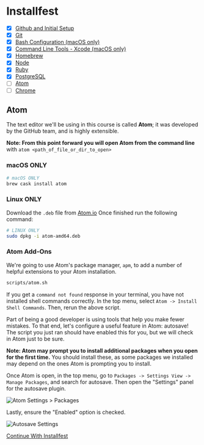 # Installfest

- [x] [Github and Initial Setup](github.md)
- [x] [Git](git.md)
- [x] [Bash Configuration (macOS only)](bash.md)
- [x] [Command Line Tools - Xcode (macOS only)](command_line_tools.md)
- [x] [Homebrew](homebrew.md)
- [x] [Node](node.md)
- [x] [Ruby](ruby.md)
- [x] [PostgreSQL](postgres.md)
- [ ] [Atom](atom.md)
- [ ] [Chrome](chrome.md)

## Atom

The text editor we'll be using in this course is called **Atom**; it was
developed by the GitHub team, and is highly extensible.

**Note: From this point forward you will open Atom from the command line** with `atom <path_of_file_or_dir_to_open>`

### macOS ONLY

```bash
# macOS ONLY
brew cask install atom
```

### Linux ONLY

Download the `.deb` file from [Atom.io](https://atom.io/)
Once finished run the following command:

```bash
# LINUX ONLY
sudo dpkg -i atom-amd64.deb
```

### Atom Add-Ons

We're going to use Atom's package manager, `apm`, to add a number of helpful
extensions to your Atom installation.

```bash
scripts/atom.sh
```

If you get a `command not found` response in your terminal, you have not
installed shell commands correctly. In the top menu, select `Atom -> Install Shell Commands`. Then, rerun the above script.

Part of being a good developer is using tools that help you make fewer mistakes.
To that end, let's configure a useful feature in Atom: autosave! The script you just ran should have enabled this for you, but we will check in Atom just to be sure.

**Note: Atom may prompt you to install additional packages when you open for the first time.** You should install these, as some packages we installed may depend on the ones Atom is prompting you to install.

Once Atom is open, in the top menu, go to `Packages -> Settings View -> Manage Packages`, and search for autosave.
Then open the "Settings" panel for the autosave plugin.

![Atom Settings > Packages](https://cloud.githubusercontent.com/assets/388761/21697829/41986714-d362-11e6-87ac-f0c42eac72e0.png)

Lastly, ensure the "Enabled" option is checked.

![Autosave Settings](https://cloud.githubusercontent.com/assets/388761/21697838/47338b72-d362-11e6-9106-4a5f476945ca.png)

[Continue With Installfest](chrome.md)
